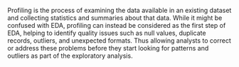 Profiling is the process of examining the data available in an existing dataset and collecting statistics and summaries about that data. While it might be confused with EDA, profiling can instead be considered as the first step of EDA, helping to identify quality issues such as null values, duplicate records, outliers, and unexpected formats. Thus allowing analysts to correct or address these problems before they start looking for patterns and outliers as part of the exploratory analysis. 